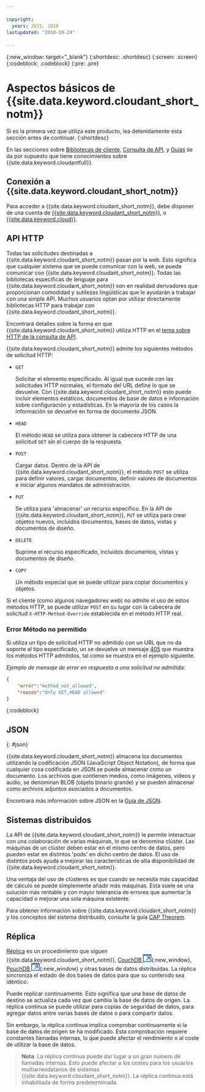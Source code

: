 ```yaml
---

copyright:
  years: 2015, 2018
lastupdated: "2018-10-24"

---
```


{:new_window: target="_blank"}
{:shortdesc: .shortdesc}
{:screen: .screen}
{:codeblock: .codeblock}
{:pre: .pre}

<!-- Acrolinx: 2018-05-07 -->

# Aspectos básicos de {{site.data.keyword.cloudant_short_notm}}

Si es la primera vez que utiliza este producto, lea detenidamente esta sección antes de continuar.
{:shortdesc}

En las secciones sobre [Bibliotecas de cliente](../libraries/index.html#-client-libraries), [Consulta de API](../api/index.html#-api-reference),
y [Guías](../guides/acurl.html#authorized-curl-acurl-) se da por supuesto que tiene conocimientos sobre {{site.data.keyword.cloudantfull}}.

## Conexión a {{site.data.keyword.cloudant_short_notm}}

Para acceder a {{site.data.keyword.cloudant_short_notm}},
debe disponer de una cuenta de [{{site.data.keyword.cloudant_short_notm}}](../api/account.html),
o [{{site.data.keyword.cloud}}](../offerings/bluemix.html).

## API HTTP

Todas las solicitudes destinadas a {{site.data.keyword.cloudant_short_notm}} pasan por la web.
Esto significa que cualquier sistema que se puede comunicar con la web, se puede comunicar con {{site.data.keyword.cloudant_short_notm}}.
Todas las bibliotecas específicas de lenguaje para {{site.data.keyword.cloudant_short_notm}} son en realidad derivadores que proporcionan comodidad y sutilezas lingüísticas que le ayudarán a trabajar con una simple API.
Muchos usuarios optan por utilizar directamente bibliotecas HTTP para trabajar con {{site.data.keyword.cloudant_short_notm}}.

Encontrará detalles sobre la forma en que {{site.data.keyword.cloudant_short_notm}} utiliza HTTP en el [tema sobre HTTP de la consulta de API](../api/http.html).

{{site.data.keyword.cloudant_short_notm}} admite los siguientes métodos de solicitud HTTP:

-   `GET`

    Solicitar el elemento especificado.
    Al igual que sucede con las solicitudes HTTP normales,
    el formato del URL define lo que se devuelve.
    Con {{site.data.keyword.cloudant_short_notm}} esto puede incluir elementos estáticos, documentos de base de datos e información sobre configuración y estadísticas.
    En la mayoría de los casos la información se devuelve en forma de documento JSON.

-   `HEAD`

    El método `HEAD` se utiliza para obtener la cabecera HTTP de una solicitud `GET` sin el cuerpo de la respuesta.

-   `POST`

    Cargar datos.
    Dentro de la API de {{site.data.keyword.cloudant_short_notm}},
    el método `POST` se utiliza para definir valores,
    cargar documentos,
    definir valores de documentos
    e iniciar algunos mandatos de administración.

-   `PUT`

    Se utiliza para 'almacenar' un recurso específico.
    En la API de {{site.data.keyword.cloudant_short_notm}},
    `PUT` se utiliza para crear objetos nuevos,
    incluidos documentos,
    bases de datos,
    vistas y
    documentos de diseño.

-   `DELETE`

    Suprime el recurso especificado,
    incluidos documentos,
    vistas y
    documentos de diseño.

-   `COPY`

    Un método especial que se puede utilizar para copiar documentos y objetos.

Si el cliente (como algunos navegadores web) no admite el uso de estos métodos HTTP, se puede utilizar `POST` en su lugar con la cabecera de solicitud `X-HTTP-Method-Override` establecida en el método HTTP real.

### Error Método no permitido

Si utiliza un tipo de solicitud HTTP no admitido con un URL que no da soporte al tipo especificado, un se devuelve un mensaje [405](../api/http.html#405) que muestra los métodos HTTP admitidos, tal como se muestra en el ejemplo siguiente.

_Ejemplo de mensaje de error en respuesta a una solicitud no admitida:_

```json
{
    "error":"method_not_allowed",
    "reason":"Only GET,HEAD allowed"
}
```
{:codeblock}

## JSON
{: #json}

{{site.data.keyword.cloudant_short_notm}} almacena los documentos utilizando la codificación JSON (JavaScript Object Notation), de forma que cualquier cosa codificada en JSON se puede almacenar como un documento.
Los archivos que contienen medios, como imágenes, vídeos y audio, se denominan BLOB (objeto binario grande) y se pueden almacenar como archivos adjuntos asociados a documentos.

Encontrará más información sobre JSON en la [Guía de JSON](../guides/json.html).

<div id="distributed"></div>

## Sistemas distribuidos

La API de {{site.data.keyword.cloudant_short_notm}} le permite interactuar con una colaboración de varias máquinas, lo que se denomina clúster.
Las máquinas de un clúster deben estar en el mismo centro de datos, pero pueden estar en distintos 'pods' en dicho centro de datos.
El uso de distintos pods ayuda a mejorar las características de alta disponibilidad de {{site.data.keyword.cloudant_short_notm}}.

Una ventaja del uso de clústeres es que cuando se necesita más capacidad de cálculo se puede simplemente añadir más máquinas.
Esta suele se una solución más rentable y con mayor tolerancia de errores que aumentar la capacidad o mejorar una sola máquina existente.

Para obtener información sobre {{site.data.keyword.cloudant_short_notm}} y los conceptos del sistema distribuido, consulte la guía [CAP Theorem](../guides/cap_theorem.html).

## Réplica

[Réplica](../api/replication.html) es un procedimiento que siguen {{site.data.keyword.cloudant_short_notm}},
[CouchDB ![Icono de enlace externo](../images/launch-glyph.svg "Icono de enlace externo")](http://couchdb.apache.org/){:new_window},
[PouchDB ![Icono de enlace externo](../images/launch-glyph.svg "Icono de enlace externo")](http://pouchdb.com/){:new_window}
y otras bases de datos distribuidas.
La réplica sincroniza el estado de dos bases de datos para que su contenido sea idéntico.

Puede replicar continuamente.
Esto significa que una base de datos de destino se actualiza cada vez que cambia la base de datos de origen.
La réplica continua se puede utilizar para copias de seguridad de datos, para agregar datos entre varias bases de datos o para compartir datos.

Sin embargo, la réplica continua implica comprobar continuamente si la base de datos de origen se ha modificado.
Esta comprobación requiere constantes llamadas internas, lo que puede afectar el rendimiento o al coste de utilizar la base de datos.

>   **Nota**: La réplica continua puede dar lugar a un gran número de llamadas internas.
    Esto puede afectar a los costes para los usuarios multiarrendatarios de sistemas {{site.data.keyword.cloudant_short_notm}}.
    La réplica continua está inhabilitada de forma predeterminada.
